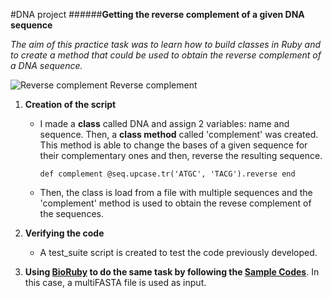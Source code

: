 #DNA project 
######**Getting the reverse complement of a given DNA sequence**

*The aim of this practice task was to learn how to build classes in Ruby and to create a method that could be used to obtain the reverse complement of a DNA sequence.* 

![Reverse complement][1] Reverse complement

[1]: http://rosalind.info/media/reverse_complement.png

1. **Creation of the script**

	* I made a **class** called DNA and assign 2 variables: name and sequence. Then, a **class method** called 'complement' was created. This method is able to change the bases of a given sequence for their complementary ones and then, reverse the resulting sequence. 

		`def complement
@seq.upcase.tr('ATGC', 'TACG').reverse
end`

	* Then, the class is load from a file with multiple sequences and the 'complement' method is used to obtain the revese complement of the sequences. 

2. **Verifying the code**
	* A test_suite script is created to test the code previously developed. 


3. **Using [BioRuby](http://bioruby.org) to do the same task by following the [Sample Codes](http://bioruby.open-bio.org/wiki/SampleCodes#Introduction)**. In this case, a multiFASTA file is used as input. 






